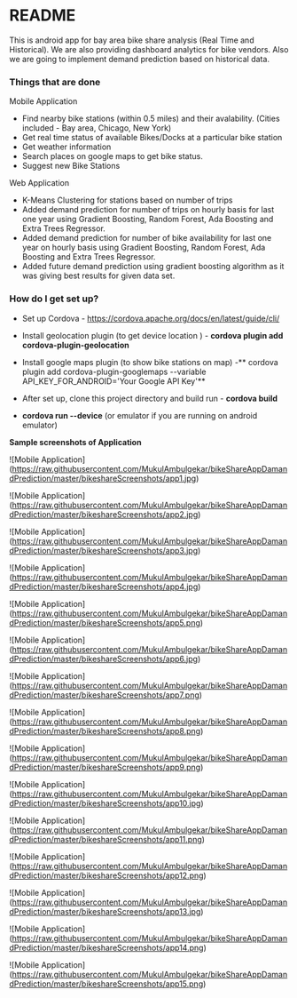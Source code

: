 # README #

This is android app for bay area bike share analysis (Real Time and Historical).
We are also providing dashboard analytics for bike vendors.
Also we are going to implement demand prediction based on historical data.

### Things that are done ###

Mobile Application

*  Find nearby bike stations (within 0.5 miles) and their avalability. (Cities included - Bay area, Chicago, New York)
*  Get real time status of available Bikes/Docks at a particular bike station
*  Get weather information
*  Search places on google maps to get bike status.
*  Suggest new Bike Stations

Web Application 

*  K-Means Clustering for stations based on number of trips
*  Added demand prediction for number of trips on hourly basis for last one year using Gradient Boosting, Random Forest, Ada Boosting and Extra Trees Regressor. 
*  Added demand prediction for number of bike availability for last one year on hourly basis using Gradient Boosting, Random Forest, Ada Boosting and Extra Trees Regressor. 
*  Added future demand prediction using gradient boosting algorithm as it was giving best results for given data set.



### How do I get set up? ###

* Set up Cordova - https://cordova.apache.org/docs/en/latest/guide/cli/

* Install geolocation plugin (to get device location ) - **cordova plugin add cordova-plugin-geolocation**

* Install google maps plugin (to show bike stations on map) -** cordova plugin add cordova-plugin-googlemaps --variable API_KEY_FOR_ANDROID='Your Google API Key'**

* After set up, clone this project directory and build  run - **cordova build**

*  **cordova run --device**  (or emulator if you are running on android emulator)

**Sample screenshots of Application**

![Mobile Application]  (https://raw.githubusercontent.com/MukulAmbulgekar/bikeShareAppDamandPrediction/master/bikeshareScreenshots/app1.jpg)

![Mobile Application]
(https://raw.githubusercontent.com/MukulAmbulgekar/bikeShareAppDamandPrediction/master/bikeshareScreenshots/app2.jpg)

![Mobile Application]
(https://raw.githubusercontent.com/MukulAmbulgekar/bikeShareAppDamandPrediction/master/bikeshareScreenshots/app3.jpg)

![Mobile Application]
(https://raw.githubusercontent.com/MukulAmbulgekar/bikeShareAppDamandPrediction/master/bikeshareScreenshots/app4.jpg)

![Mobile Application]
(https://raw.githubusercontent.com/MukulAmbulgekar/bikeShareAppDamandPrediction/master/bikeshareScreenshots/app5.png)

![Mobile Application]
(https://raw.githubusercontent.com/MukulAmbulgekar/bikeShareAppDamandPrediction/master/bikeshareScreenshots/app6.jpg)

![Mobile Application]
(https://raw.githubusercontent.com/MukulAmbulgekar/bikeShareAppDamandPrediction/master/bikeshareScreenshots/app7.png)

![Mobile Application]
(https://raw.githubusercontent.com/MukulAmbulgekar/bikeShareAppDamandPrediction/master/bikeshareScreenshots/app8.png)

![Mobile Application]
(https://raw.githubusercontent.com/MukulAmbulgekar/bikeShareAppDamandPrediction/master/bikeshareScreenshots/app9.png)

![Mobile Application]
(https://raw.githubusercontent.com/MukulAmbulgekar/bikeShareAppDamandPrediction/master/bikeshareScreenshots/app10.jpg)

![Mobile Application]
(https://raw.githubusercontent.com/MukulAmbulgekar/bikeShareAppDamandPrediction/master/bikeshareScreenshots/app11.png)

![Mobile Application]
(https://raw.githubusercontent.com/MukulAmbulgekar/bikeShareAppDamandPrediction/master/bikeshareScreenshots/app12.png)

![Mobile Application]
(https://raw.githubusercontent.com/MukulAmbulgekar/bikeShareAppDamandPrediction/master/bikeshareScreenshots/app13.jpg)

![Mobile Application]
(https://raw.githubusercontent.com/MukulAmbulgekar/bikeShareAppDamandPrediction/master/bikeshareScreenshots/app14.png)

![Mobile Application]
(https://raw.githubusercontent.com/MukulAmbulgekar/bikeShareAppDamandPrediction/master/bikeshareScreenshots/app15.png)


